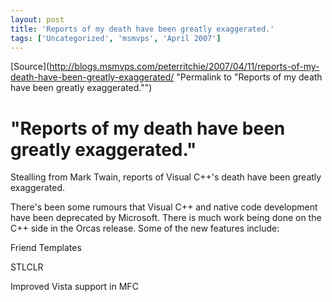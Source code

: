 ```yaml
---
layout: post
title: 'Reports of my death have been greatly exaggerated.'
tags: ['Uncategorized', 'msmvps', 'April 2007']
---
```

[Source](http://blogs.msmvps.com/peterritchie/2007/04/11/reports-of-my-death-have-been-greatly-exaggerated/ "Permalink to "Reports of my death have been greatly exaggerated."")

# "Reports of my death have been greatly exaggerated."

Stealling from Mark Twain, reports of Visual C++'s death have been greatly exaggerated.

There's been some rumours that Visual C++ and native code development have been deprecated by Microsoft. There is much work being done on the C++ side in the Orcas release. Some of the new features include:

Friend Templates

STLCLR

Improved Vista support in MFC


